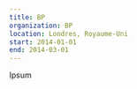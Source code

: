 ```yaml
---
title: BP
organization: BP
location: Londres, Royaume-Uni
start: 2014-01-01
end: 2014-03-01
---
```


Ipsum
